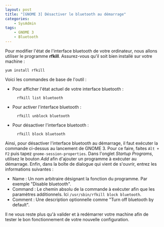 ```yaml
---
layout: post
title: "[GNOME 3] Désactiver le bluetooth au démarrage"
categories:
    - SysAdmin
tags:
    - GNOME 3
    - Bluetooth
---
```

Pour modifier l'état de l'interface bluetooth de votre ordinateur, nous allons utiliser le programme **rfkill**. Assurez-vous qu'il soit bien installé sur votre machine :

    yum install rfkill

Voici les commandes de base de l'outil :

* Pour afficher l'état actuel de votre interface bluetooth :

        rfkill list bluetooth

* Pour activer l'interface bluetooth :

        rfkill unblock bluetooth

* Pour désactiver l'interface bluetooth :

        rfkill block bluetooth

Ainsi, pour désactiver l'interface bluetooth au démarrage, il faut exécuter la commande ci-dessus au lancement de GNOME 3. Pour ce faire, faites `Alt + F2` puis tapez `gnome-session-properties`. Dans l'onglet *Startup Programs*, utilisez le bouton *Add* afin d'ajouter un programme à exécuter au démarrage. Enfin, dans la boîte de dialogue qui vient de s'ouvrir, entrez les informations suivantes :

* Name : Un nom arbitraire désignant la fonction du programme. Par exemple "Disable bluetooth".
* Command : Le chemin absolu de la commande à exécuter afin que les paramètres additionnels. Ici `/usr/sbin/rfkill block bluetooth`.
* Comment : Une description optionnelle comme "Turn off bluetooth by default".

Il ne vous reste plus qu'à valider et à redémarrer votre machine afin de tester le bon fonctionnement de votre nouvelle configuration.
